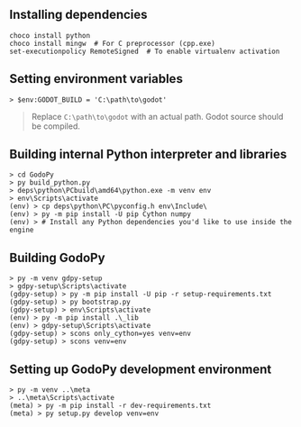 ## Installing dependencies

```
choco install python
choco install mingw  # For C preprocessor (cpp.exe)
set-executionpolicy RemoteSigned  # To enable virtualenv activation
```

## Setting environment variables
```
> $env:GODOT_BUILD = 'C:\path\to\godot'
```
> Replace `C:\path\to\godot` with an actual path. Godot source should be compiled.


## Building internal Python interpreter and libraries
```
> cd GodoPy
> py build_python.py
> deps\python\PCbuild\amd64\python.exe -m venv env
> env\Scripts\activate
(env) > cp deps\python\PC\pyconfig.h env\Include\
(env) > py -m pip install -U pip Cython numpy
(env) > # Install any Python dependencies you'd like to use inside the engine
```


## Building GodoPy
```
> py -m venv gdpy-setup
> gdpy-setup\Scripts\activate
(gdpy-setup) > py -m pip install -U pip -r setup-requirements.txt
(gdpy-setup) > py bootstrap.py
(gdpy-setup) > env\Scripts\activate
(env) > py -m pip install .\_lib
(env) > gdpy-setup\Scripts\activate
(gdpy-setup) > scons only_cython=yes venv=env
(gdpy-setup) > scons venv=env
```


## Setting up GodoPy development environment
```
> py -m venv ..\meta
> ..\meta\Scripts\activate
(meta) > py -m pip install -r dev-requirements.txt
(meta) > py setup.py develop venv=env
```
